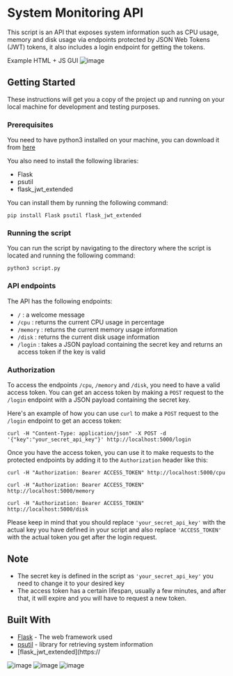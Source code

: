 System Monitoring API
=====================

This script is an API that exposes system information such as CPU usage, memory and disk usage via endpoints protected by JSON Web Tokens (JWT) tokens, it also includes a login endpoint for getting the tokens.

Example HTML + JS GUI
![image](https://user-images.githubusercontent.com/19478700/214091723-f6fbb225-cd42-4b63-ad74-bb56347f0586.png)



Getting Started
---------------

These instructions will get you a copy of the project up and running on your local machine for development and testing purposes.

### Prerequisites

You need to have python3 installed on your machine, you can download it from [here](https://www.python.org/downloads/)

You also need to install the following libraries:

*   Flask
*   psutil
*   flask\_jwt\_extended

You can install them by running the following command:



`pip install Flask psutil flask_jwt_extended`

### Running the script

You can run the script by navigating to the directory where the script is located and running the following command:



`python3 script.py`

### API endpoints

The API has the following endpoints:

*   `/` : a welcome message
*   `/cpu` : returns the current CPU usage in percentage
*   `/memory` : returns the current memory usage information
*   `/disk` : returns the current disk usage information
*   `/login` : takes a JSON payload containing the secret key and returns an access token if the key is valid

### Authorization

To access the endpoints `/cpu`, `/memory` and `/disk`, you need to have a valid access token. You can get an access token by making a `POST` request to the `/login` endpoint with a JSON payload containing the secret key.

Here's an example of how you can use `curl` to make a `POST` request to the `/login` endpoint to get an access token:



`curl -H "Content-Type: application/json" -X POST -d '{"key":"your_secret_api_key"}' http://localhost:5000/login`

Once you have the access token, you can use it to make requests to the protected endpoints by adding it to the `Authorization` header like this:



`curl -H "Authorization: Bearer ACCESS_TOKEN" http://localhost:5000/cpu`

`curl -H "Authorization: Bearer ACCESS_TOKEN" http://localhost:5000/memory`
<br>

`curl -H "Authorization: Bearer ACCESS_TOKEN" http://localhost:5000/disk`

Please keep in mind that you should replace `'your_secret_api_key'` with the actual key you have defined in your script and also replace `'ACCESS_TOKEN'` with the actual token you get after the login request.

Note
----

*   The secret key is defined in the script as `'your_secret_api_key'` you need to change it to your desired key
*   The access token has a certain lifespan, usually a few minutes, and after that, it will expire and you will have to request a new token.

Built With
----------

*   [Flask](https://flask.palletsprojects.com/en/2.1.x/) - The web framework used
*   [psutil](https://psutil.readthedocs.io/en/latest/) - library for retrieving system information
*   \[flask\_jwt\_extended\](https://


![image](https://user-images.githubusercontent.com/19478700/214078358-82bc666a-d527-48e0-a051-13535380bd8a.png)
![image](https://user-images.githubusercontent.com/19478700/214078773-7594d5c7-cfc8-46ac-b098-9271cbb55f64.png)
![image](https://user-images.githubusercontent.com/19478700/214079576-c6a3c9a0-ed86-4b99-a882-3e9e308fcb81.png)

